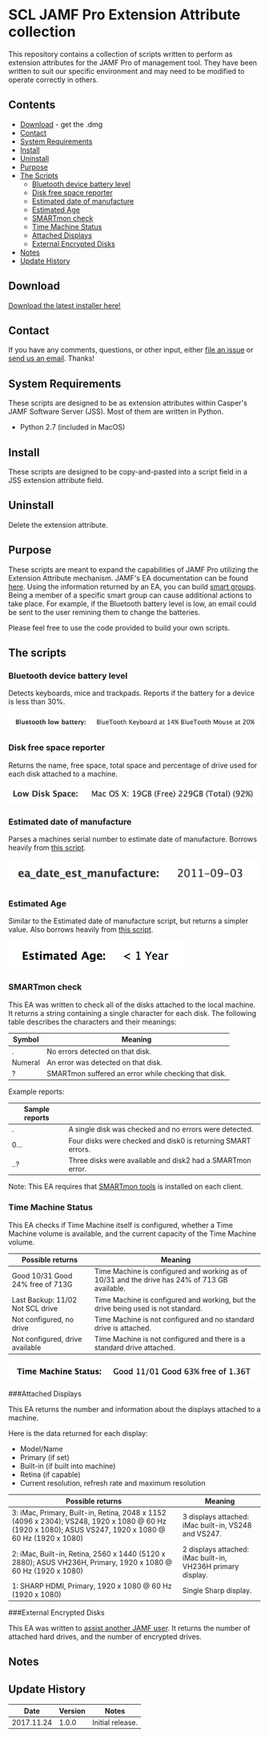# SCL JAMF Pro Extension Attribute collection

This repository contains a collection of scripts written to perform as extension attributes for the JAMF Pro of management tool. They have been written to suit our specific environment and may need to be modified to operate correctly in others. 

## Contents

* [Download](#download) - get the .dmg
* [Contact](#contact)
* [System Requirements](#system-requirements)
* [Install](#install)
* [Uninstall](#uninstall)
* [Purpose](#purpose)
* [The Scripts](#scripts)
  * [Bluetooth device battery level](#bluetooth-device-battery-level)
  * [Disk free space reporter](#disk-free-space-reporter)
  * [Estimated date of manufacture](#estimated-date-of-manufacture)
  * [Estimated Age](#estimated-age)
  * [SMARTmon check](#smartmon-check)
  * [Time Machine Status](#time-machine-status)
  * [Attached Displays](#attached-displays)
  * [External Encrypted Disks](#external-encrypted-disks)
* [Notes](#notes)
* [Update History](#update-history)

## Download

[Download the latest installer here!](../../releases/)

## Contact

If you have any comments, questions, or other input, either [file an issue](../../issues) or [send us an email](mailto:mlib-its-mac-github@lists.utah.edu). Thanks!

## System Requirements
These scripts are designed to be as extension attributes within Casper's JAMF Software Server (JSS). Most of them are written in Python.

* Python 2.7 (included in MacOS)

## Install

These scripts are designed to be copy-and-pasted into a script field in a JSS extension attribute field.

## Uninstall

Delete the extension attribute.

## Purpose

These scripts are meant to expand the capabilities of JAMF Pro utilizing the Extension Attribute mechanism. JAMF's EA documentation can be found [here](http://docs.jamf.com/10.0.0/jamf-pro/administrator-guide/Computer_Extension_Attributes.html). Using the information returned by an EA, you can build [smart groups](http://docs.jamf.com/10.0.0/jamf-pro/administrator-guide/Smart_Computer_Groups.html). Being a member of a specific smart group can cause additional actions to take place. For example, if the Bluetooth battery level is low, an email could be sent to the user remining them to change the batteries.

Please feel free to use the code provided to build your own scripts.

## The scripts

### Bluetooth device battery level

Detects keyboards, mice and trackpads. Reports if the battery for a device is less than 30%.

![Bluetooth battery display](imgs/bluetooth.png)



### Disk free space reporter

Returns the name, free space, total space and percentage of drive used for each disk attached to a machine.

![](imgs/diskspace.png)



### Estimated date of manufacture

Parses a machines serial number to estimate date of manufacture. Borrows heavily from [this script](https://github.com/pudquick/pyMacWarranty/blob/master/getwarranty.py).

![](imgs/manufacturedate.png)



### Estimated Age

Similar to the Estimated date of manufacture script, but returns a simpler value. Also borrows heavily from [this script](https://github.com/pudquick/pyMacWarranty/blob/master/getwarranty.py).

![](imgs/estimatedage.png)



### SMARTmon check

This EA was written to check all of the disks attached to the local machine. It returns a string containing a single character for each disk. The following table describes the characters and their meanings:

| Symbol  | Meaning                                  |
| ------- | ---------------------------------------- |
| .       | No errors detected on that disk.         |
| Numeral | An error was detected on that disk.      |
| ?       | SMARTmon suffered an error while checking that disk. |

Example reports:

| Sample reports |                                          |
| -------------- | ---------------------------------------- |
| .              | A single disk was checked and no errors were detected. |
| 0...           | Four disks were checked and disk0 is returning SMART errors. |
| ..?            | Three disks were available and disk2 had a SMARTmon error. |

Note: This EA requires that [SMARTmon tools](https://www.smartmontools.org/) is installed on each client.



### Time Machine Status

This EA checks if Time Machine itself is configured, whether a Time Machine volume is available, and the current capacity of the Time Machine volume.

| Possible returns                 | Meaning                                  |
| -------------------------------- | ---------------------------------------- |
| Good 10/31 Good 24% free of 713G | Time Machine is configured and working as of 10/31 and the drive has 24% of 713 GB available. |
| Last Backup: 11/02 Not SCL drive | Time Machine is configured and working, but the drive being used is not standard. |
| Not configured, no drive         | Time Machine is not configured and no standard drive is attached. |
| Not configured, drive available  | Time Machine is not configured and there is a standard drive attached. |

![](imgs/timemachine.png)



###Attached Displays

This EA returns the number and information about the displays attached to a machine.

Here is the data returned for each display:
* Model/Name
* Primary (if set)
* Built-in (if built into machine)
* Retina (if capable)
* Current resolution, refresh rate and maximum resolution

| Possible returns                         | Meaning                                  |
| ---------------------------------------- | ---------------------------------------- |
| 3: iMac, Primary, Built-in, Retina, 2048 x 1152 (4096 x 2304); VS248, 1920 x 1080 @ 60 Hz (1920 x 1080); ASUS VS247, 1920 x 1080 @ 60 Hz (1920 x 1080) | 3 displays attached: iMac built-in, VS248 and VS247. |
| 2: iMac, Built-in, Retina, 2560 x 1440 (5120 x 2880); ASUS VH236H, Primary, 1920 x 1080 @ 60 Hz (1920 x 1080) | 2 displays attached: iMac built-in, VH236H primary display. |
| 1: SHARP HDMI, Primary, 1920 x 1080 @ 60 Hz (1920 x 1080) | Single Sharp display.                    |


###External Encrypted Disks

This EA was written to [assist another JAMF user](https://www.jamf.com/jamf-nation/discussions/25854/inventory-report-external-hard-drive). It returns the number of attached hard drives, and the number of encrypted drives.



## Notes



## Update History

| Date       | Version | Notes            |
| ---------- | ------- | ---------------- |
| 2017.11.24 | 1.0.0   | Initial release. |
